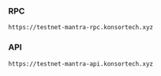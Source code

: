 ### RPC
```
https://testnet-mantra-rpc.konsortech.xyz
```

### API
```
https://testnet-mantra-api.konsortech.xyz
```
